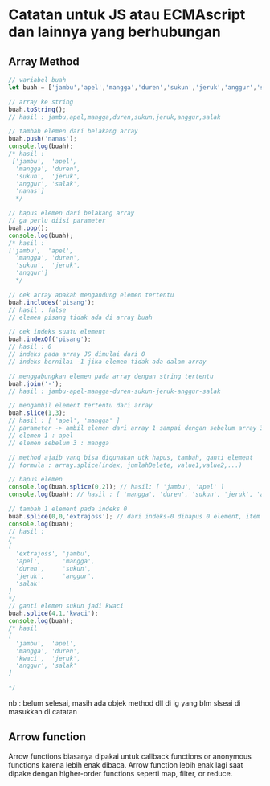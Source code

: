 # Catatan untuk JS atau ECMAscript dan lainnya yang berhubungan

## Array Method

```javascript
// variabel buah
let buah = ['jambu','apel','mangga','duren','sukun','jeruk','anggur','salak'];
```

```javascript
// array ke string
buah.toString();
// hasil : jambu,apel,mangga,duren,sukun,jeruk,anggur,salak
```

```javascript
// tambah elemen dari belakang array
buah.push('nanas');
console.log(buah); 
/* hasil : 
 ['jambu',  'apel',
  'mangga', 'duren',
  'sukun',  'jeruk',
  'anggur', 'salak',
  'nanas']
  */
```
```javascript
// hapus elemen dari belakang array
// ga perlu diisi parameter
buah.pop();
console.log(buah); 
/* hasil : 
['jambu',  'apel',
  'mangga', 'duren',
  'sukun',  'jeruk',
  'anggur']
  */
```

```javascript
// cek array apakah mengandung elemen tertentu
buah.includes('pisang'); 
// hasil : false
// elemen pisang tidak ada di array buah
```
```javascript
// cek indeks suatu element
buah.indexOf('pisang');
// hasil : 0
// indeks pada array JS dimulai dari 0
// indeks bernilai -1 jika elemen tidak ada dalam array
```

```javascript
// menggabungkan elemen pada array dengan string tertentu
buah.join('-');
// hasil : jambu-apel-mangga-duren-sukun-jeruk-anggur-salak
```

```javascript
// mengambil element tertentu dari array
buah.slice(1,3);
// hasil : [ 'apel', 'mangga' ]
// parameter -> ambil elemen dari array 1 sampai dengan sebelum array 3
// elemen 1 : apel
// elemen sebelum 3 : mangga
```
```javascript
// method ajaib yang bisa digunakan utk hapus, tambah, ganti element
// formula : array.splice(index, jumlahDelete, value1,value2,...)

// hapus elemen
console.log(buah.splice(0,2)); // hasil: [ 'jambu', 'apel' ]
console.log(buah); // hasil : [ 'mangga', 'duren', 'sukun', 'jeruk', 'anggur', 'salak' ]

// tambah 1 element pada indeks 0
buah.splice(0,0,'extrajoss'); // dari indeks-0 dihapus 0 element, item 'extrajoss'
console.log(buah);
// hasil : 
/*
[
  'extrajoss', 'jambu',
  'apel',      'mangga',
  'duren',     'sukun',
  'jeruk',     'anggur',
  'salak'
]
*/
// ganti elemen sukun jadi kwaci
buah.splice(4,1,'kwaci');
console.log(buah);
/* hasil
[
  'jambu',  'apel',
  'mangga', 'duren',
  'kwaci',  'jeruk',
  'anggur', 'salak'
]

*/

```

nb : belum selesai, masih ada objek method dll di ig yang blm slseai di masukkan di catatan

## Arrow function

Arrow functions biasanya dipakai untuk  callback functions or anonymous functions karena lebih enak dibaca.
Arrow function lebih enak lagi saat dipake dengan higher-order functions seperti map, filter, or reduce.

